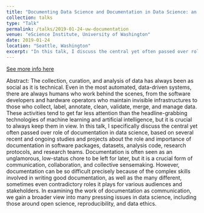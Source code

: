 ```yaml
---
title: "Documenting Data Science and Documentation in Data Science: an Ethnographic Exploration"
collection: talks
type: "Talk"
permalink: /talks/2019-01-24-uw-documentation
venue: "eScience Institute, University of Washington"
date: 2019-01-24
location: "Seattle, Washington"
excerpt: "In this talk, I discuss the central yet often passed over role of documentation in data science, based on several recent and ongoing studies and projects about the role and importance of documentation in software packages, datasets, analysis code, research protocols, and research teams."
---
```

[See more info here](https://escience.washington.edu/data-science-seminar-geiger/)

Abstract: The collection, curation, and analysis of data has always been as social as it is technical. Even in the most automated, data-driven systems, there are always humans who work behind the scenes, from the software developers and hardware operators who maintain invisible infrastructures to those who collect, label, annotate, clean, validate, merge, and manage data. These activities tend to get far less attention than the headline-grabbing technologies of machine learning and artificial intelligence, but it is crucial to always keep them in view. In this talk, I specifically discuss the central yet often passed over role of documentation in data science, based on several recent and ongoing studies and projects about the role and importance of documentation in software packages, datasets, analysis code, research protocols, and research teams. Documentation is often seen as an unglamorous, low-status chore to be left for later, but it is a crucial form of communication, collaboration, and collective sensemaking. However, documentation can be so difficult precisely because of the complex skills involved in writing good documentation, as well as the many different, sometimes even contradictory roles it plays for various audiences and stakeholders. In examining the work of documentation as communication, we gain a broader view into many pressing issues in data science, including those around open science, reproducibility, and data ethics.
